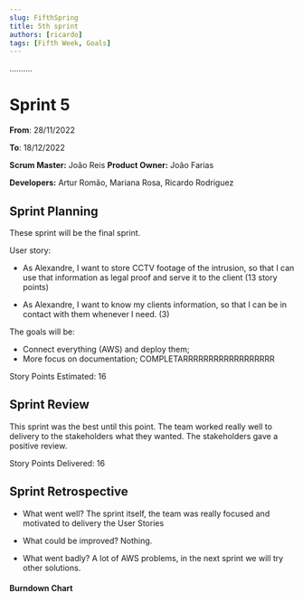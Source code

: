 ```yaml
---
slug: FifthSpring 
title: 5th sprint 
authors: [ricardo]
tags: [Fifth Week, Goals]
---
```

..........
# Sprint 5

**From**: 28/11/2022

**To**: 18/12/2022

**Scrum Master:** João Reis
**Product Owner:** João Farias

**Developers:** Artur Romão, Mariana Rosa, Ricardo Rodriguez

## Sprint Planning

These sprint will be the final sprint. 

User story:
* As Alexandre, I want to store CCTV footage of the intrusion, so that I can use that information as legal proof and serve it to the client (13 story points)

* As Alexandre, I want to know my clients information, so that I can be in contact with them whenever I need. (3)

The goals will be:

* Connect everything (AWS) and deploy them;
* More focus on documentation;
COMPLETARRRRRRRRRRRRRRRRRR

Story Points Estimated: 16



## Sprint Review

This sprint was the best until this point. The team worked really well to delivery to the stakeholders what they wanted. The stakeholders gave a positive review.

Story Points Delivered: 16

## Sprint Retrospective 

 - What went well? The sprint itself, the team was really focused and motivated to delivery the User Stories

- What could be improved? Nothing.

- What went badly? A lot of AWS problems, in the next sprint we will try other solutions.


#### Burndown Chart
